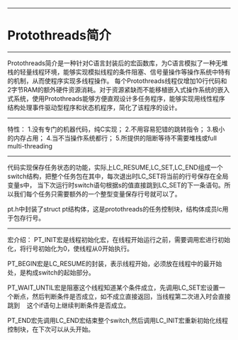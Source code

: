 
---
# Protothreads简介
---

Protothreads简介是一种针对C语言封装后的宏函数库，为C语言模拟了一种无堆栈的轻量线程环境，能够实现模拟线程的条件阻塞、信号量操作等操作系统中特有的机制，从而使程序实现多线程操作。
每个Protothreads线程仅增加10行代码和2字节RAM的额外硬件资源消耗。对于资源紧缺而不能移植嵌入式操作系统的嵌入式系统，使用Protothreads能够方便直观设计多任务程序，能够实现用线性程序结构处理事件驱动型程序和状态机程序，简化了该程序的设计。

---
特性：
1.没有专门的机器代码，纯C实现；
2.不用容易犯错的跳转指令；
3.极小的内存占用；
4.当不当操作系统都行；
5.所提供的阻断等待不需要堆栈或full multi-threading

---
代码实现保存任务状态的功能，实际上LC_RESUME,LC_SET,LC_END组成一个switch结构，把整个任务包在其中，每次退出时LC_SET将当前的行号保存在全局变量s中，
当下次运行时switch语句根据s的值直接跳到LC_SET的下一条语句。所以我们每个任务只需要额外的一个整型变量保存行号就可以了。

pt.h中封装了struct pt结构体，这是protothreads的任务控制块，结构体成员lc用于包存行号。

---
宏介绍：
PT_INIT宏是线程初始化宏，在线程开始运行之前，需要调用宏进行初始化，将行号初始化为0，使线程从0开始执行。

PT_BEGIN宏是LC_RESUME的封装，表示线程开始，必须放在线程中的最开始处，是构成switch的起始部分。

PT_WAIT_UNTIL宏是阻塞这个线程知道某个条件成立，先调用LC_SET宏设置一个断点，然后判断条件是否成立，如不成立直接返回，当线程第二次进入时会直接跳到
    这个if语句上继续判断条件是否成立。

PT_END宏先调用LC_END宏结束整个switch,然后调用LC_INIT宏重新初始化线程控制块，在下次可以从头开始。
